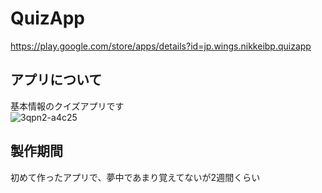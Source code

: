 # QuizApp
https://play.google.com/store/apps/details?id=jp.wings.nikkeibp.quizapp
## アプリについて
基本情報のクイズアプリです  
![3qpn2-a4c25](https://user-images.githubusercontent.com/65647834/110722021-eb364c00-8254-11eb-84b5-9b99988e80a2.gif)
## 製作期間
初めて作ったアプリで、夢中であまり覚えてないが2週間くらい
